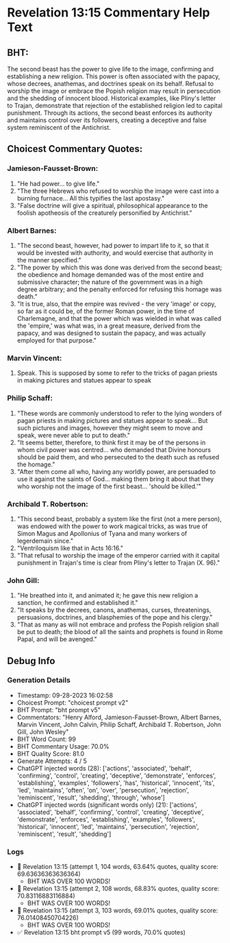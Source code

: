 # Revelation 13:15 Commentary Help Text

## BHT:
The second beast has the power to give life to the image, confirming and establishing a new religion. This power is often associated with the papacy, whose decrees, anathemas, and doctrines speak on its behalf. Refusal to worship the image or embrace the Popish religion may result in persecution and the shedding of innocent blood. Historical examples, like Pliny's letter to Trajan, demonstrate that rejection of the established religion led to capital punishment. Through its actions, the second beast enforces its authority and maintains control over its followers, creating a deceptive and false system reminiscent of the Antichrist.

## Choicest Commentary Quotes:
### Jamieson-Fausset-Brown:
1. "He had power... to give life." 
2. "The three Hebrews who refused to worship the image were cast into a burning furnace... All this typifies the last apostasy."
3. "False doctrine will give a spiritual, philosophical appearance to the foolish apotheosis of the creaturely personified by Antichrist."

### Albert Barnes:
1. "The second beast, however, had power to impart life to it, so that it would be invested with authority, and would exercise that authority in the manner specified."
2. "The power by which this was done was derived from the second beast; the obedience and homage demanded was of the most entire and submissive character; the nature of the government was in a high degree arbitrary; and the penalty enforced for refusing this homage was death."
3. "It is true, also, that the empire was revived - the very 'image' or copy, so far as it could be, of the former Roman power, in the time of Charlemagne, and that the power which was wielded in what was called the 'empire,' was what was, in a great measure, derived from the papacy, and was designed to sustain the papacy, and was actually employed for that purpose."

### Marvin Vincent:
1. Speak. This is supposed by some to refer to the tricks of pagan priests in making pictures and statues appear to speak

### Philip Schaff:
1. "These words are commonly understood to refer to the lying wonders of pagan priests in making pictures and statues appear to speak... But such pictures and images, however they might seem to move and speak, were never able to put to death." 
2. "It seems better, therefore, to think first it may be of the persons in whom civil power was centred... who demanded that Divine honours should be paid them, and who persecuted to the death such as refused the homage."
3. "After them come all who, having any worldly power, are persuaded to use it against the saints of God... making them bring it about that they who worship not the image of the first beast... 'should be killed.'"

### Archibald T. Robertson:
1. "This second beast, probably a system like the first (not a mere person), was endowed with the power to work magical tricks, as was true of Simon Magus and Apollonius of Tyana and many workers of legerdemain since."
2. "Ventriloquism like that in Acts 16:16."
3. "That refusal to worship the image of the emperor carried with it capital punishment in Trajan's time is clear from Pliny's letter to Trajan (X. 96)."

### John Gill:
1. "He breathed into it, and animated it; he gave this new religion a sanction, he confirmed and established it."
2. "It speaks by the decrees, canons, anathemas, curses, threatenings, persuasions, doctrines, and blasphemies of the pope and his clergy."
3. "That as many as will not embrace and profess the Popish religion shall be put to death; the blood of all the saints and prophets is found in Rome Papal, and will be avenged."


## Debug Info
### Generation Details
- Timestamp: 09-28-2023 16:02:58
- Choicest Prompt: "choicest prompt v2"
- BHT Prompt: "bht prompt v5"
- Commentators: "Henry Alford, Jamieson-Fausset-Brown, Albert Barnes, Marvin Vincent, John Calvin, Philip Schaff, Archibald T. Robertson, John Gill, John Wesley"
- BHT Word Count: 99
- BHT Commentary Usage: 70.0%
- BHT Quality Score: 81.0
- Generate Attempts: 4 / 5
- ChatGPT injected words (28):
	['actions', 'associated', 'behalf', 'confirming', 'control', 'creating', 'deceptive', 'demonstrate', 'enforces', 'establishing', 'examples', 'followers', 'has', 'historical', 'innocent', 'its', 'led', 'maintains', 'often', 'on', 'over', 'persecution', 'rejection', 'reminiscent', 'result', 'shedding', 'through', 'whose']
- ChatGPT injected words (significant words only) (21):
	['actions', 'associated', 'behalf', 'confirming', 'control', 'creating', 'deceptive', 'demonstrate', 'enforces', 'establishing', 'examples', 'followers', 'historical', 'innocent', 'led', 'maintains', 'persecution', 'rejection', 'reminiscent', 'result', 'shedding']

### Logs
- 🔄 Revelation 13:15 (attempt 1, 104 words, 63.64% quotes, quality score: 69.63636363636364) 
	- BHT WAS OVER 100 WORDS!
- 🔄 Revelation 13:15 (attempt 2, 108 words, 68.83% quotes, quality score: 70.83116883116884) 
	- BHT WAS OVER 100 WORDS!
- 🔄 Revelation 13:15 (attempt 3, 103 words, 69.01% quotes, quality score: 76.01408450704226) 
	- BHT WAS OVER 100 WORDS!
- ✅ Revelation 13:15 bht prompt v5 (99 words, 70.0% quotes)